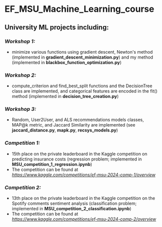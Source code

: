 # EF_MSU_Machine_Learning_course
## University ML projects including:

### _Workshop 1:_
- minimize various functions using gradient descent, Newton's method (implemented in __gradient_descent_minimization.py__) and my method (implemented in __blackbox_function_optimization.py__)

### _Workshop 2:_
- compute_criterion and find_best_split functions and the DecisionTree class are implemented, and categorical features are encoded in the fit() method (implemented in __decision_tree_creation.py__)

### _Workshop 3:_
- Random, User2User, and ALS recommendations models classes, MAP@k metric, and Jaccard Similarity are implemented (see __jaccard_distance.py__, __mapk.py__, __recsys_models.py__)

### _Competition 1:_
- 15th place on the private leaderboard in the Kaggle competition on predicting insurance costs (regression problem; implemented in __MSU_competition_1_regression.ipynb__)
- The competition can be found at _https://www.kaggle.com/competitions/ef-msu-2024-comp-1/overview_

### _Competition 2:_
- 13th place on the private leaderboard in the Kaggle competition on the Spotify comments sentiment analysis (classification problem; implemented in __MSU_competition_2_classification.ipynb__)
- The competition can be found at _https://www.kaggle.com/competitions/ef-msu-2024-comp-2/overview_
